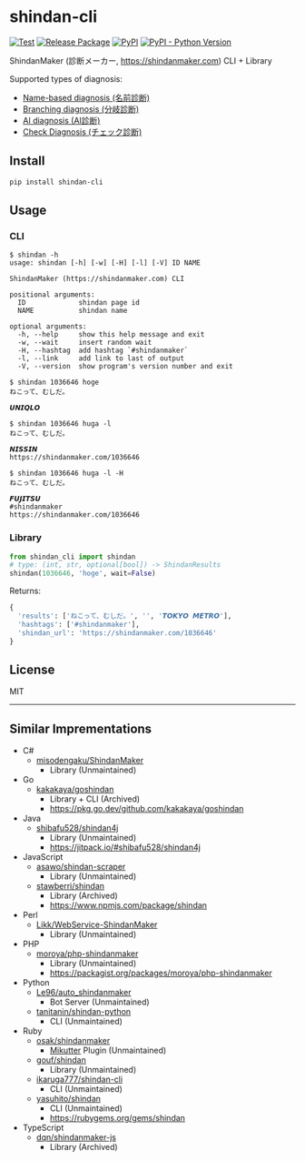 # shindan-cli

[![Test](
  <https://github.com/eggplants/shindan-cli/actions/workflows/test.yml/badge.svg>
)](
  <https://github.com/eggplants/shindan-cli/actions/workflows/test.yml>
) [![Release Package](
  <https://github.com/eggplants/shindan-cli/actions/workflows/release.yml/badge.svg>
)](
  <https://github.com/eggplants/shindan-cli/actions/workflows/release.yml>
) [![PyPI](
    <https://img.shields.io/pypi/v/shindan-cli?color=blue>
)](
  <https://pypi.org/project/shindan-cli>
) [![PyPI - Python Version](
    <https://img.shields.io/pypi/pyversions/shindan-cli>
  )](
  <https://pypi.org/project/shindan-cli>
)

<!-- [![Maintainability](
  <https://api.codeclimate.com/v1/badges/9134b56a4241e91dfa01/maintainability>
)](
  <https://codeclimate.com/github/eggplants/shindan-cli/maintainability>
) [![Test Coverage](
  <https://api.codeclimate.com/v1/badges/9134b56a4241e91dfa01/test_coverage>
)](
  <https://codeclimate.com/github/eggplants/shindan-cli/test_coverage>
) -->

ShindanMaker (診断メーカー, <https://shindanmaker.com>) CLI + Library

Supported types of diagnosis:
- [Name-based diagnosis (名前診断)](https://shindanmaker.com/list/name)
- [Branching diagnosis (分岐診断)](https://shindanmaker.com/list/branch)
- [AI diagnosis (AI診断)](https://shindanmaker.com/list/ai)
- [Check Diagnosis (チェック診断)](https://shindanmaker.com/list/check)

## Install

```bash
pip install shindan-cli
```

## Usage

### CLI

```shellsession
$ shindan -h
usage: shindan [-h] [-w] [-H] [-l] [-V] ID NAME

ShindanMaker (https://shindanmaker.com) CLI

positional arguments:
  ID             shindan page id
  NAME           shindan name

optional arguments:
  -h, --help     show this help message and exit
  -w, --wait     insert random wait
  -H, --hashtag  add hashtag `#shindanmaker`
  -l, --link     add link to last of output
  -V, --version  show program's version number and exit

$ shindan 1036646 hoge
ねこって、むしだ。

𝙐𝙉𝙄𝙌𝙇𝙊

$ shindan 1036646 huga -l
ねこって、むしだ。

𝙉𝙄𝙎𝙎𝙄𝙉
https://shindanmaker.com/1036646

$ shindan 1036646 huga -l -H
ねこって、むしだ。

𝙁𝙐𝙅𝙄𝙏𝙎𝙐
#shindanmaker
https://shindanmaker.com/1036646
```

### Library

```python
from shindan_cli import shindan
# type: (int, str, optional[bool]) -> ShindanResults
shindan(1036646, 'hoge', wait=False)
```

Returns:

```python
{
  'results': ['ねこって、むしだ。', '', '𝙏𝙊𝙆𝙔𝙊 𝙈𝙀𝙏𝙍𝙊'],
  'hashtags': ['#shindanmaker'],
  'shindan_url': 'https://shindanmaker.com/1036646'
}
```

## License

MIT

---

## Similar Imprementations

- C#
  - [misodengaku/ShindanMaker](https://github.com/misodengaku/ShindanMaker)
    - Library (Unmaintained)
- Go
  - [kakakaya/goshindan](https://github.com/kakakaya/goshindan)
    - Library + CLI (Archived)
    - <https://pkg.go.dev/github.com/kakakaya/goshindan>
- Java
  - [shibafu528/shindan4j](https://github.com/shibafu528/shindan4j)
    - Library (Unmaintained)
    - <https://jitpack.io/#shibafu528/shindan4j>
- JavaScript
  - [asawo/shindan-scraper](https://github.com/asawo/shindan-scraper)
    - Library (Unmaintained)
  - [stawberri/shindan](https://github.com/stawberri/shindan)
    - Library (Archived)
    - <https://www.npmjs.com/package/shindan>
- Perl
  - [Likk/WebService-ShindanMaker](https://github.com/Likk/WebService-ShindanMaker)
    - Library (Unmaintained)
- PHP
  - [moroya/php-shindanmaker](https://github.com/moroya/php-shindanmaker)
    - Library (Unmaintained)
    - <https://packagist.org/packages/moroya/php-shindanmaker>
- Python
  - [Le96/auto_shindanmaker](https://github.com/Le96/auto_shindanmaker)
    - Bot Server (Unmaintained)
  - [tanitanin/shindan-python](https://github.com/tanitanin/shindan-python)
    - CLI (Unmaintained)
- Ruby
  - [osak/shindanmaker](https://github.com/osak/shindanmaker)
    - [Mikutter](https://github.com/mikutter/mikutter) Plugin (Unmaintained)
  - [gouf/shindan](https://github.com/gouf/shindan)
    - Library (Unmaintained)
  - [ikaruga777/shindan-cli](https://github.com/ikaruga777/shindan-cli)
    - CLI (Unmaintained)
  - [yasuhito/shindan](https://github.com/yasuhito/shindan)
    - CLI (Unmaintained)
    - <https://rubygems.org/gems/shindan>
- TypeScript
  - [dqn/shindanmaker-js](https://github.com/dqn/shindanmaker-js)
    - Library (Archived)
